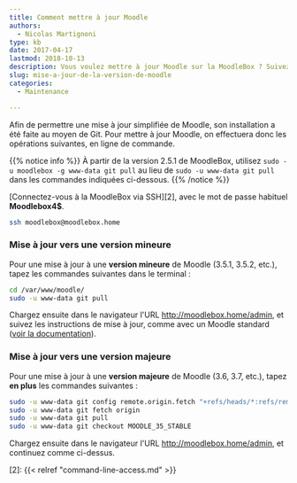```yaml
---
title: Comment mettre à jour Moodle
authors:
  - Nicolas Martignoni
type: kb
date: 2017-04-17
lastmod: 2018-10-13
description: Vous voulez mettre à jour Moodle sur la MoodleBox ? Suivez ces instructions
slug: mise-a-jour-de-la-version-de-moodle
categories:
  - Maintenance

---
```

Afin de permettre une mise à jour simplifiée de Moodle, son installation a été faite au moyen de Git. Pour mettre à jour Moodle, on effectuera donc les opérations suivantes, en ligne de commande.

{{% notice info %}}
À partir de la version 2.5.1 de MoodleBox, utilisez `sudo -u moodlebox -g www-data git pull` au lieu de `sudo -u www-data git pull` dans les commandes indiquées ci-dessous.
{{% /notice %}}

[Connectez-vous à la MoodleBox via SSH][2], avec le mot de passe habituel __Moodlebox4$__.

```bash
ssh moodlebox@moodlebox.home
```

### Mise à jour vers une __version mineure__

Pour une mise à jour à une __version mineure__ de Moodle (3.5.1, 3.5.2, etc.), tapez les commandes suivantes dans le terminal :

```bash
cd /var/www/moodle/
sudo -u www-data git pull
```

Chargez ensuite dans le navigateur l'URL http://moodlebox.home/admin, et suivez les instructions de mise à jour, comme avec un Moodle standard ([voir la documentation][1]).

### Mise à jour vers une __version majeure__

Pour une mise à jour à une __version majeure__ de Moodle (3.6, 3.7, etc.), tapez __en plus__ les commandes suivantes :

```bash
sudo -u www-data git config remote.origin.fetch "+refs/heads/*:refs/remotes/origin/*"
sudo -u www-data git fetch origin
sudo -u www-data git pull
sudo -u www-data git checkout MOODLE_35_STABLE
```

Chargez ensuite dans le navigateur l'URL http://moodlebox.home/admin, et continuez comme ci-dessus.

 [1]: https://docs.moodle.org/fr/Mise_à_jour
 [2]: {{< relref "command-line-access.md" >}}
